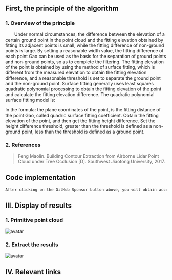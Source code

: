##  First, the principle of the algorithm 

###  1. Overview of the principle 

  Under normal circumstances, the difference between the elevation of a certain ground point in the point cloud and the fitting elevation obtained by fitting its adjacent points is small, while the fitting difference of non-ground points is large. By setting a reasonable width value, the fitting difference of each point Gao can be used as the basis for the separation of ground points and non-ground points, so as to complete the filtering. The fitting elevation of the point is obtained by using the method of surface fitting, which is different from the measured elevation to obtain the fitting elevation difference, and a reasonable threshold is set to separate the ground point and the non-ground point. Surface fitting generally uses least squares quadratic polynomial processing to obtain the fitting elevation of the point and calculate the fitting elevation difference. The quadratic polynomial surface fitting model is: 

In the formula: the plane coordinates of the point, is the fitting distance of the point Gao, called quadric surface fitting coefficient. Obtain the fitting elevation of the point, and then get the fitting height difference. Set the height difference threshold, greater than the threshold is defined as a non-ground point, less than the threshold is defined as a ground point. 

###  2. References 

>  Feng Maolin. Building Contour Extraction from Airborne Lidar Point Cloud under Tree Occlusion [D]. Southwest Jiaotong University, 2017. 

##  Code implementation 

 ```python  
After clicking on the GitHub Sponsor button above, you will obtain access permissions to my private code repository ( https://github.com/slowlon/my_code_bar ) to view this blog code. By searching the code number of this blog, you can find the code you need, code number is: 2024020309574534075
 ```  
##  III. Display of results 

###  1. Primitive point cloud 

![avatar]( 099b395e94544221b90034a9ee6d2073.png) 

###  2. Extract the results 

![avatar]( 88fdd57eebe943c1b3c05f06931bf201.png) 

##  IV. Relevant links 

